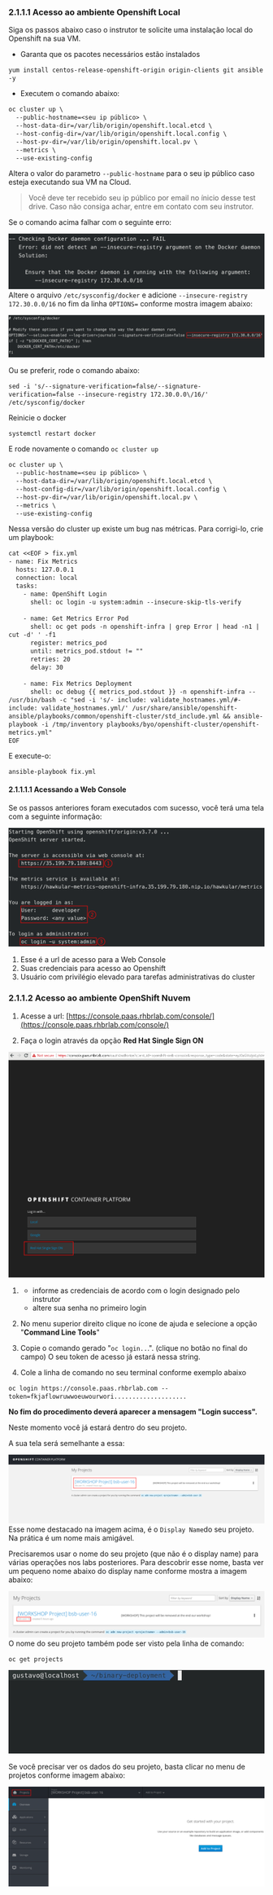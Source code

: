 ### 2.1.1.1 Acesso ao ambiente Openshift Local

Siga os passos abaixo caso o instrutor te solicite uma instalação local do Openshift na sua VM.

* Garanta que os pacotes necessários estão instalados

```
yum install centos-release-openshift-origin origin-clients git ansible -y
```

* Executem o comando abaixo:

```
oc cluster up \
  --public-hostname=<seu ip público> \
  --host-data-dir=/var/lib/origin/openshift.local.etcd \
  --host-config-dir=/var/lib/origin/openshift.local.config \
  --host-pv-dir=/var/lib/origin/openshift.local.pv \
  --metrics \
  --use-existing-config
```

Altera o valor do parametro `--public-hostname` para o seu ip público caso esteja executando sua VM na Cloud.

> Você deve ter recebido seu ip público por email no ínicio desse test drive. Caso não consiga achar, entre em contato com seu instrutor.

Se o comando acima falhar com o seguinte erro:

![](/assets/Selection_224.png)Altere o arquivo `/etc/sysconfig/docker` e adicione  `--insecure-registry 172.30.0.0/16` no fim da linha `OPTIONS=` conforme mostra imagem abaixo:

![](/assets/Selection_225.png)

Ou se preferir, rode o comando abaixo:

```
sed -i 's/--signature-verification=false/--signature-verification=false --insecure-registry 172.30.0.0\/16/' /etc/sysconfig/docker
```

Reinicie o docker

```
systemctl restart docker
```

E rode novamente o comando `oc cluster up`

```
oc cluster up \
  --public-hostname=<seu ip público> \
  --host-data-dir=/var/lib/origin/openshift.local.etcd \
  --host-config-dir=/var/lib/origin/openshift.local.config \
  --host-pv-dir=/var/lib/origin/openshift.local.pv \
  --metrics \
  --use-existing-config
```

Nessa versão do cluster up existe um bug nas métricas. Para corrigi-lo, crie um playbook:

```
cat <<EOF > fix.yml
- name: Fix Metrics
  hosts: 127.0.0.1
  connection: local
  tasks:
    - name: OpenShift Login
      shell: oc login -u system:admin --insecure-skip-tls-verify
      
    - name: Get Metrics Error Pod
      shell: oc get pods -n openshift-infra | grep Error | head -n1 | cut -d' ' -f1
      register: metrics_pod
      until: metrics_pod.stdout != ""
      retries: 20
      delay: 30

    - name: Fix Metrics Deployment
      shell: oc debug {{ metrics_pod.stdout }} -n openshift-infra -- /usr/bin/bash -c "sed -i 's/- include: validate_hostnames.yml/#- include: validate_hostnames.yml/' /usr/share/ansible/openshift-ansible/playbooks/common/openshift-cluster/std_include.yml && ansible-playbook -i /tmp/inventory playbooks/byo/openshift-cluster/openshift-metrics.yml"
EOF
```

E execute-o:

```
ansible-playbook fix.yml
```

#### 2.1.1.1.1 Acessando a Web Console

Se os passos anteriores foram executados com sucesso, você terá uma tela com a seguinte informação:

![](/assets/Selection_226.png)

1. Esse é a url de acesso para a Web Console
2. Suas credenciais para acesso ao Openshift
3. Usuário com privilégio elevado para tarefas administrativas do cluster



### 2.1.1.2 Acesso ao ambiente OpenShift Nuvem

1. Acesse a url: [https://console.paas.rhbrlab.com/console/](https://console.paas.rhbrlab.com/console/)

2. Faça o login através da opção **Red Hat Single Sign ON**

![](/assets/Selection_207.png)

1. * informe as credenciais de acordo com o login designado pelo instrutor
   * altere sua senha no primeiro login 
2. No menu superior direito clique no ícone de ajuda e selecione a opção "**Command Line Tools**"

3. Copie o comando gerado "`oc login..`.". \(clique no botão no final do campo\) O seu token de acesso já estará nessa string.

4. Cole a linha de comando no seu terminal conforme exemplo abaixo

```
oc login https://console.paas.rhbrlab.com --token=fkjaflowruwwoeuwourwori....................
```

**No fim do procedimento deverá aparecer a mensagem "Login success".**

Neste momento você já estará dentro do seu projeto.

A sua tela será semelhante a essa:

![](/assets/Selection_202.png)Esse nome destacado na imagem acima, é o `Display Name`do seu projeto. Na prática é um nome mais amigável.

Precisaremos usar o nome do seu projeto \(que não é o display name\) para várias operações nos labs posteriores. Para descobrir esse nome, basta ver um pequeno nome abaixo do display name conforme mostra a imagem abaixo:

![](/assets/Selection_203.png)O nome do seu projeto também pode ser visto pela linha de comando:

```
oc get projects
```

![](/assets/oc-get-projects.gif)

Se você precisar ver os dados do seu projeto, basta clicar no menu de projetos conforme imagem abaixo:

![](/assets/Selection_204.png)

